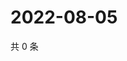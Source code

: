 # 2022-08-05

共 0 条

<!-- BEGIN WEIBO -->
<!-- 最后更新时间 Fri Aug 05 2022 06:00:39 GMT+0800 (China Standard Time) -->

<!-- END WEIBO -->
